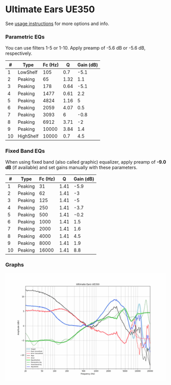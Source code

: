 # Ultimate Ears UE350
See [usage instructions](https://github.com/jaakkopasanen/AutoEq#usage) for more options and info.

### Parametric EQs
You can use filters 1-5 or 1-10. Apply preamp of -5.6 dB or -5.6 dB, respectively.

|   # | Type      |   Fc (Hz) |    Q |   Gain (dB) |
|-----|-----------|-----------|------|-------------|
|   1 | LowShelf  |       105 | 0.7  |        -5.1 |
|   2 | Peaking   |        65 | 1.32 |         1.1 |
|   3 | Peaking   |       178 | 0.64 |        -5.1 |
|   4 | Peaking   |      1477 | 0.61 |         2.2 |
|   5 | Peaking   |      4824 | 1.16 |         5   |
|   6 | Peaking   |      2059 | 4.07 |         0.5 |
|   7 | Peaking   |      3093 | 6    |        -0.8 |
|   8 | Peaking   |      6912 | 3.71 |        -2   |
|   9 | Peaking   |     10000 | 3.84 |         1.4 |
|  10 | HighShelf |     10000 | 0.7  |         4.5 |

### Fixed Band EQs
When using fixed band (also called graphic) equalizer, apply preamp of **-9.0 dB** (if available) and set gains manually with these parameters.

|   # | Type    |   Fc (Hz) |    Q |   Gain (dB) |
|-----|---------|-----------|------|-------------|
|   1 | Peaking |        31 | 1.41 |        -5.9 |
|   2 | Peaking |        62 | 1.41 |        -3   |
|   3 | Peaking |       125 | 1.41 |        -5   |
|   4 | Peaking |       250 | 1.41 |        -3.7 |
|   5 | Peaking |       500 | 1.41 |        -0.2 |
|   6 | Peaking |      1000 | 1.41 |         1.5 |
|   7 | Peaking |      2000 | 1.41 |         1.6 |
|   8 | Peaking |      4000 | 1.41 |         4.5 |
|   9 | Peaking |      8000 | 1.41 |         1.9 |
|  10 | Peaking |     16000 | 1.41 |         8.8 |

### Graphs
![](./Ultimate%20Ears%20UE350.png)
